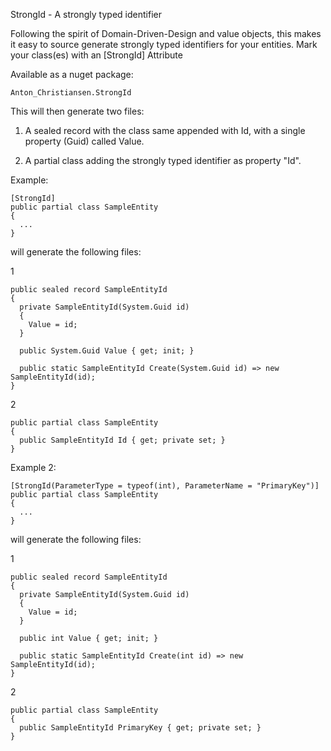 StrongId - A strongly typed identifier

Following the spirit of Domain-Driven-Design and value objects, this makes it easy to source generate strongly typed identifiers for your entities.
Mark your class(es) with an [StrongId] Attribute

Available as a nuget package:
                
    Anton_Christiansen.StrongId

This will then generate two files:

1) A sealed record with the class same appended with Id, with a single property (Guid) called Value.

2) A partial class adding the strongly typed identifier as property "Id".

Example:

    [StrongId]
    public partial class SampleEntity
    {
      ...
    }

will generate the following files:

1

    public sealed record SampleEntityId
    {
      private SampleEntityId(System.Guid id)
      {
        Value = id;
      }

      public System.Guid Value { get; init; }

      public static SampleEntityId Create(System.Guid id) => new SampleEntityId(id);
    }
    
2

    public partial class SampleEntity
    {
      public SampleEntityId Id { get; private set; }
    }







Example 2:

    [StrongId(ParameterType = typeof(int), ParameterName = "PrimaryKey")]
    public partial class SampleEntity
    {
      ...
    }

will generate the following files:

1

    public sealed record SampleEntityId
    {
      private SampleEntityId(System.Guid id)
      {
        Value = id;
      }

      public int Value { get; init; }

      public static SampleEntityId Create(int id) => new SampleEntityId(id);
    }
    
2

    public partial class SampleEntity
    {
      public SampleEntityId PrimaryKey { get; private set; }
    }

